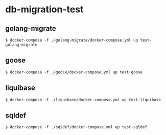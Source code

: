 # db-migration-test

## golang-migrate
```
$ docker-compose -f ./golang-migrate/docker-compose.yml up test-golang-migrate
```

## goose
```
$ docker-compose -f ./goose/docker-compose.yml up test-goose
```

## liquibase
```
$ docker-compose -f ./liquibase/docker-compose.yml up test-liquibase
```

## sqldef
```
$ docker-compose -f ./sqldef/docker-compose.yml up test-sqldef
```
